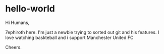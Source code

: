 # hello-world
Hi Humans,

7ephiroth here. I'm just a newbie trying to sorted out git and his features.
I love watching baskteball and i support Manchester United FC

Cheers.
